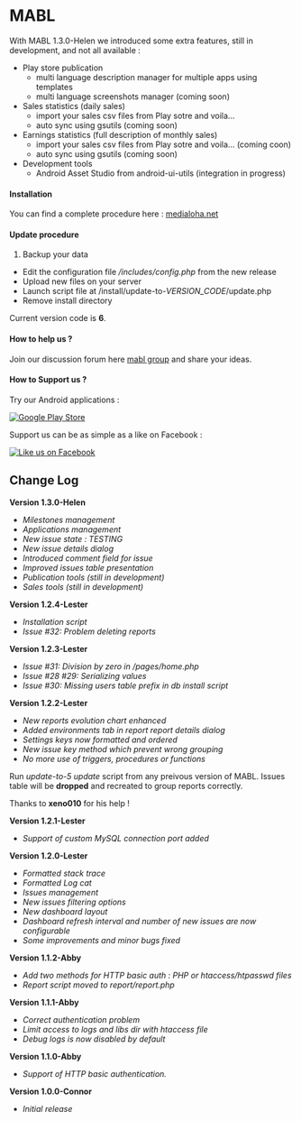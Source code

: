 MABL
=======

With MABL 1.3.0-Helen we introduced some extra features, still in development, and not all available :

- Play store publication 
	- multi language description manager for multiple apps using templates
	- multi language screenshots manager (coming soon)
- Sales statistics (daily sales)
	- import your sales csv files from Play sotre and voila...
	- auto sync using gsutils (coming soon)
- Earnings statistics (full description of monthly sales)
	- import your sales csv files from Play sotre and voila... (coming coon)
	- auto sync using gsutils (coming soon)  
- Development tools
	- Android Asset Studio from android-ui-utils (integration in progress)


#### Installation ####

You can find a complete procedure here : [medialoha.net](http://medialoha.net/index.php/en/menu-mablab-en)

#### Update procedure ####

1. Backup your data
- Edit the configuration file */includes/config.php* from the new release 
- Upload new files on your server
- Launch script file at /install/update-to-*VERSION_CODE*/update.php
- Remove install directory

Current version code is **6**.

#### How to help us ? ####

Join our discussion forum here [mabl group](https://groups.google.com/d/forum/mabl) and share your ideas.

#### How to Support us ? ####

Try our Android applications :

[![Google Play Store](http://www.medialoha.net/images/get-it-on-google-play-small.png)](https://play.google.com/store/apps/developer?id=Medialoha)

Support us can be as simple as a like on Facebook :

[![Like us on Facebook](http://www.medialoha.net/images/like-us-on-facebook-small.png)](https://www.facebook.com/pages/Medialoha/1414959965409936 "Like us on Facebook") 


## Change Log ##

**Version 1.3.0-Helen**

- *Milestones management*
- *Applications management*
- *New issue state : TESTING*
- *New issue details dialog*
- *Introduced comment field for issue*
- *Improved issues table presentation*
- *Publication tools (still in development)*
- *Sales tools (still in development)*

**Version 1.2.4-Lester**

- *Installation script*
- *Issue #32: Problem deleting reports*

**Version 1.2.3-Lester**

- *Issue #31: Division by zero in /pages/home.php*
- *Issue #28 #29: Serializing values*
- *Issue #30: Missing users table prefix in db install script*

**Version 1.2.2-Lester**

- *New reports evolution chart enhanced*
- *Added environments tab in report report details dialog*
- *Settings keys now formatted and ordered*
- *New issue key method which prevent wrong grouping*
- *No more use of triggers, procedures or functions*

Run *update-to-5 update* script from any preivous version of MABL. Issues table will be **dropped** and recreated to group reports correctly.

Thanks to **xeno010** for his help !

**Version 1.2.1-Lester**

- *Support of custom MySQL connection port added*

**Version 1.2.0-Lester**

- *Formatted stack trace*
- *Formatted Log cat*
- *Issues management*
- *New issues filtering options*
- *New dashboard layout*
- *Dashboard refresh interval and number of new issues are now configurable*
- *Some improvements and minor bugs fixed*

**Version 1.1.2-Abby**

- *Add two methods for HTTP basic auth : PHP or htaccess/htpasswd files*
- *Report script moved to report/report.php*

**Version 1.1.1-Abby**

- *Correct authentication problem*
- *Limit access to logs and libs dir with htaccess file*
- *Debug logs is now disabled by default*

**Version 1.1.0-Abby**

- *Support of HTTP basic authentication.*

**Version 1.0.0-Connor**

- *Initial release*
